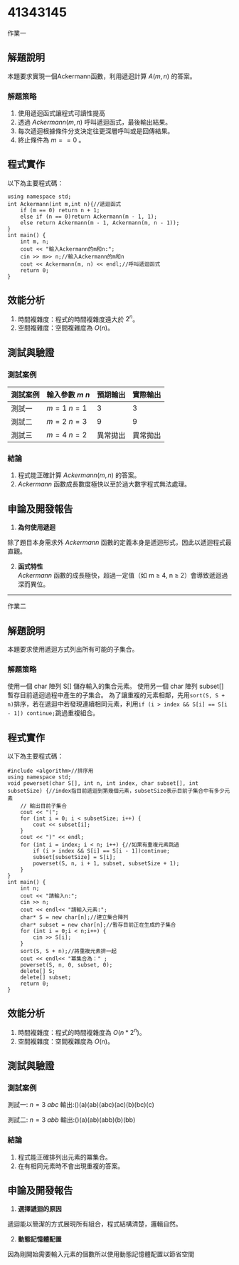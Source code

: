 # 41343145

作業一

## 解題說明

本題要求實現一個Ackermann函數，利用遞迴計算 $A(m,n)$ 的答案。

### 解題策略

1. 使用遞迴函式讓程式可讀性提高
2. 透過 $Ackermann(m, n)$ 呼叫遞迴函式，最後輸出結果。  
3. 每次遞迴根據條件分支決定往更深層呼叫或是回傳結果。
4. 終止條件為 $m == 0$ 。

## 程式實作

以下為主要程式碼：

```#include <iostream>
using namespace std;
int Ackermann(int m,int n){//遞迴函式
	if (m == 0) return n + 1;
	else if (n == 0)return Ackermann(m - 1, 1);
	else return Ackermann(m - 1, Ackermann(m, n - 1));
}
int main() {
	int m, n;
	cout << "輸入Ackermann的m和n:";
	cin >> m>> n;//輸入Ackermann的m和n
	cout << Ackermann(m, n) << endl;//呼叫遞迴函式
	return 0;
}
```

## 效能分析

1. 時間複雜度：程式的時間複雜度遠大於 $2^n$。
2. 空間複雜度：空間複雜度為 $O(n)$。

## 測試與驗證

### 測試案例

| 測試案例 | 輸入參數 $m$ $n$ | 預期輸出 | 實際輸出 |
|----------|---------------|----------|----------|
| 測試一   | $m = 1$ $n = 1$     | 3        | 3        |
| 測試二   | $m = 2$ $n = 3$     | 9        | 9        |
| 測試三   | $m = 4$ $n = 2$     | 異常拋出  | 異常拋出  |

### 結論

1. 程式能正確計算 $Ackermann(m, n)$ 的答案。
2. $Ackermann$ 函數成長數度極快以至於過大數字程式無法處理。  

## 申論及開發報告

1. **為何使用遞迴**
   
除了題目本身需求外 $Ackermann$ 函數的定義本身是遞迴形式，因此以遞迴程式最直觀。 

2. **函式特性**  
$Ackermann$ 函數的成長極快，超過一定值（如 m ≥ 4, n ≥ 2）會導致遞迴過深而異位。

-----------------------------------------------------------------------------------------------------------------------------------------------------------------------------------
作業二

## 解題說明

本題要求使用遞迴方式列出所有可能的子集合。

### 解題策略
使用一個 char 陣列 S[] 儲存輸入的集合元素。
使用另一個 char 陣列 subset[] 暫存目前遞迴過程中產生的子集合。
為了讓重複的元素相鄰，先用```sort(S, S + n)```排序，若在遞迴中若發現連續相同元素，利用```if (i > index && S[i] == S[i - 1]) continue;```跳過重複組合。
## 程式實作

以下為主要程式碼：

```#include<iostream>
#include <algorithm>//排序用
using namespace std;
void powerset(char S[], int n, int index, char subset[], int subsetSize) {//index指目前遞迴到第幾個元素，subsetSize表示目前子集合中有多少元素
    // 輸出目前子集合
    cout << "(";
    for (int i = 0; i < subsetSize; i++) {
        cout << subset[i];
    }
    cout << ")" << endl;
    for (int i = index; i < n; i++) {//如果有重複元素跳過
        if (i > index && S[i] == S[i - 1])continue;
        subset[subsetSize] = S[i];
        powerset(S, n, i + 1, subset, subsetSize + 1);
    }
}
int main() {
	int n;
	cout << "請輸入n:";
	cin >> n;
	cout << endl<< "請輸入元素:";
	char* S = new char[n];//建立集合陣列
    char* subset = new char[n];//暫存目前正在生成的子集合
	for (int i = 0;i < n;i++) {
		cin >> S[i];
	}
    sort(S, S + n);//將重複元素排一起
	cout << endl<< "冪集合為：" ;
    powerset(S, n, 0, subset, 0);
    delete[] S;
    delete[] subset;
	return 0;
}
```

## 效能分析

1. 時間複雜度：程式的時間複雜度為 $O(n*2^n)$。
2. 空間複雜度：空間複雜度為 $O(n)$。

## 測試與驗證

### 測試案例

測試一: $n = 3$  $abc$
輸出:()(a)(ab)(abc)(ac)(b)(bc)(c)

測試二: $n = 3$  $abb$
輸出:()(a)(ab)(abb)(b)(bb)

### 結論

1. 程式能正確排列出元素的冪集合。  
2. 在有相同元素時不會出現重複的答案。 

## 申論及開發報告

1. **選擇遞迴的原因**

遞迴能以簡潔的方式展現所有組合，程式結構清楚，邏輯自然。

2. **動態記憶體配置**  

因為剛開始需要輸入元素的個數所以使用動態記憶體配置以節省空間

